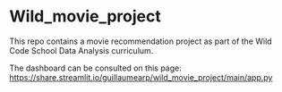 # Wild_movie_project

This repo contains a movie recommendation project as part of the Wild Code School Data Analysis curriculum.

The dashboard can be consulted on this page: https://share.streamlit.io/guillaumearp/wild_movie_project/main/app.py
